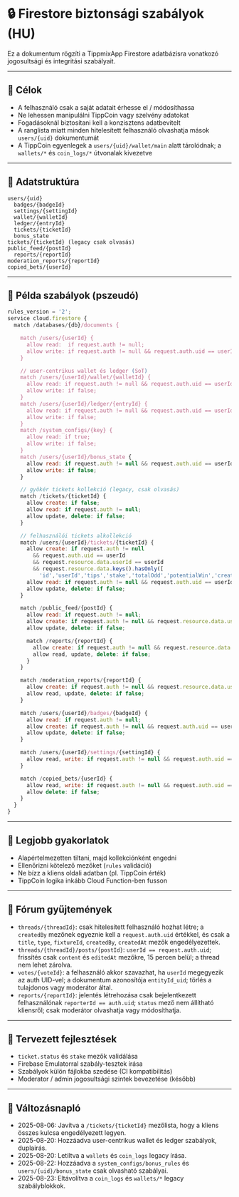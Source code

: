 # 🔒 Firestore biztonsági szabályok (HU)

Ez a dokumentum rögzíti a TippmixApp Firestore adatbázisra vonatkozó jogosultsági és integritási szabályait.

---

## 🔐 Célok

- A felhasználó csak a saját adatait érhesse el / módosíthassa
- Ne lehessen manipulálni TippCoin vagy szelvény adatokat
- Fogadásoknál biztosítani kell a konzisztens adatbevitelt
- A ranglista miatt minden hitelesített felhasználó olvashatja mások `users/{uid}` dokumentumát
- A TippCoin egyenlegek a `users/{uid}/wallet/main` alatt tárolódnak; a `wallets/*` és `coin_logs/*` útvonalak kivezetve

---

## 🧾 Adatstruktúra

```
users/{uid}
  badges/{badgeId}
  settings/{settingId}
  wallet/{walletId}
  ledger/{entryId}
  tickets/{ticketId}
  bonus_state
tickets/{ticketId} (legacy csak olvasás)
public_feed/{postId}
  reports/{reportId}
moderation_reports/{reportId}
copied_bets/{userId}
```

---

## 📜 Példa szabályok (pszeudó)

```js
rules_version = '2';
service cloud.firestore {
  match /databases/{db}/documents {

    match /users/{userId} {
      allow read:  if request.auth != null;
      allow write: if request.auth != null && request.auth.uid == userId;
    }

    // user-centrikus wallet és ledger (SoT)
    match /users/{userId}/wallet/{walletId} {
      allow read: if request.auth != null && request.auth.uid == userId && walletId == 'main';
      allow write: if false;
    }
    match /users/{userId}/ledger/{entryId} {
      allow read: if request.auth != null && request.auth.uid == userId;
      allow write: if false;
    }
    match /system_configs/{key} {
      allow read: if true;
      allow write: if false;
    }
    match /users/{userId}/bonus_state {
      allow read: if request.auth != null && request.auth.uid == userId;
      allow write: if false;
    }

    // gyökér tickets kollekció (legacy, csak olvasás)
    match /tickets/{ticketId} {
      allow create: if false;
      allow read: if request.auth != null;
      allow update, delete: if false;
    }

    // felhasználói tickets alkollekció
    match /users/{userId}/tickets/{ticketId} {
      allow create: if request.auth != null
        && request.auth.uid == userId
        && request.resource.data.userId == userId
        && request.resource.data.keys().hasOnly([
          'id','userId','tips','stake','totalOdd','potentialWin','createdAt','updatedAt','status']);
      allow read: if request.auth != null && request.auth.uid == userId;
      allow update, delete: if false;
    }

    match /public_feed/{postId} {
      allow read: if request.auth != null;
      allow create: if request.auth != null && request.resource.data.userId == request.auth.uid;
      allow update, delete: if false;

      match /reports/{reportId} {
        allow create: if request.auth != null && request.resource.data.userId == request.auth.uid;
        allow read, update, delete: if false;
      }
    }

    match /moderation_reports/{reportId} {
      allow create: if request.auth != null && request.resource.data.userId == request.auth.uid;
      allow read, update, delete: if false;
    }

    match /users/{userId}/badges/{badgeId} {
      allow read: if request.auth != null;
      allow create: if request.auth != null && request.auth.uid == userId;
      allow update, delete: if false;
    }

    match /users/{userId}/settings/{settingId} {
      allow read, write: if request.auth != null && request.auth.uid == userId;
    }

    match /copied_bets/{userId} {
      allow read, write: if request.auth != null && request.auth.uid == userId;
      allow delete: if false;
    }
  }
}
```

---

## 🧠 Legjobb gyakorlatok

- Alapértelmezetten tiltani, majd kollekciónként engedni
- Ellenőrizni kötelező mezőket (`rules` validáció)
- Ne bízz a kliens oldali adatban (pl. TippCoin érték)
- TippCoin logika inkább Cloud Function-ben fusson

---

## 💬 Fórum gyűjtemények

- `threads/{threadId}`: csak hitelesített felhasználó hozhat létre; a `createdBy` mezőnek egyeznie kell a `request.auth.uid` értékkel, és csak a `title`, `type`, `fixtureId`, `createdBy`, `createdAt` mezők engedélyezettek.
- `threads/{threadId}/posts/{postId}`: `userId == request.auth.uid`; frissítés csak `content` és `editedAt` mezőkre, 15 percen belül; a thread nem lehet zárolva.
- `votes/{voteId}`: a felhasználó akkor szavazhat, ha `userId` megegyezik az auth UID-vel; a dokumentum azonosítója `entityId_uid`; törlés a tulajdonos vagy moderátor által.
- `reports/{reportId}`: jelentés létrehozása csak bejelentkezett felhasználónak `reporterId == auth.uid`; `status` mező nem állítható kliensről; csak moderátor olvashatja vagy módosíthatja.

---

## 📌 Tervezett fejlesztések

- `ticket.status` és `stake` mezők validálása
- Firebase Emulatorral szabály-tesztek írása
- Szabályok külön fájlokba szedése (CI kompatibilitás)
- Moderator / admin jogosultsági szintek bevezetése (később)

---

## 📘 Változásnapló

- 2025-08-06: Javítva a `/tickets/{ticketId}` mezőlista, hogy a kliens összes kulcsa engedélyezett legyen.
- 2025-08-20: Hozzáadva user-centrikus wallet és ledger szabályok, duplairás.
- 2025-08-20: Letiltva a `wallets` és `coin_logs` legacy írása.
- 2025-08-22: Hozzáadva a `system_configs/bonus_rules` és `users/{uid}/bonus_state` csak olvasható szabályai.
- 2025-08-23: Eltávolítva a `coin_logs` és `wallets/*` legacy szabályblokkok.
